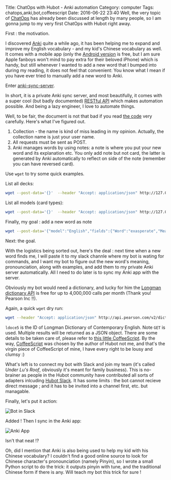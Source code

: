 Title: ChatOps with Hubot - Anki automation
Category: computer
Tags: chatops,anki,bot,coffeescript
Date: 2016-06-22 23:40
Well, the very topic of [ChatOps](https://www.google.co.jp/?ion=1&espv=2#q=chatops) has already been discussed at length by many people, so I am gonna jump to my very first ChatOps with Hubot  right away.

First : the motivation.

I discovered [Anki](https://en.wikipedia.org/wiki/Anki_(software)) quite a while ago, it has been helping me to expand and improve my English vocabulary - and my kid's Chinese vocabulary as well. It comes with a mobile app (only the [Android version](https://play.google.com/store/apps/details?id=com.ichi2.anki&hl=en) is free, but I am sure Apple fanboys won't mind to pay extra for their beloved iPhone) which is handy, but still whenever I wanted to add a new word that I bumped into during my reading, it does not feel that convenient: You know what I mean if you have ever tried to manually add a new word to Anki.

Enter [anki-sync-server](https://github.com/dsnopek/anki-sync-server).

In short, it is a private Anki sync server, and most beautifully, it comes with a super cool (but badly documented) [RESTful API](https://github.com/dsnopek/anki-sync-server/wiki/RESTful-API-Documentation) which makes automation possible. And being a lazy engineer, I love to automate things.

Well, to be fair, the document is not that bad if you read [the code](https://github.com/dsnopek/anki-sync-server/blob/master/AnkiServer/apps/rest_app.py) very carefully. Here's what I've figured out.

1. Collection - the name is kind of miss leading in my opinion. Actually, the collection name is just your user name.
2. All requests must be sent as POST.
3. Anki manages words by using notes: a note is where you put your new word and its explanation etc. You only add note but not card, the latter  is generated by Anki automatically to reflect on side of the note (remember you can have reversed card).

Use `wget` to try some quick examples.

List all decks:

```bash
wget --post-data='{}'  --header "Accept: application/json" http://127.0.0.1:27701/collection/username/list_deck
```

List all models (card types):

```bash
wget --post-data='{}'  --header "Accept: application/json" http://127.0.0.1:27701/collection/username/list_models
```

Finally, my goal : add a new word as note

```bash
wget --post-data='{"model":"English","fields":{"Word":"exasperate","Meaning":"irritate intensely; infuriate","Phonetic":"/ɪɡˈzasp(ə)reɪt,ɛɡ-/","Reverse":"y"}}'  --header "Accept: application/json" http://127.0.0.1:27701/collection/username/add_note
```

Next: the goal.

With the logistics being sorted out, here's the deal : next time when a new word finds me, I will paste it to my slack channle where my bot is wating for commands, and I want my bot to figure out the new word's meaning, pronounciation, along with examples, and add them to my private Anki server automatically. All I need to do later is to sync my Anki app with the server.

Obviously my bot would need a dictionary, and lucky for him the [Longman dictionary API](http://developer.pearson.com/apis/dictionaries) is free for up to 4,000,000 calls per month (Thank you! Pearson Inc !!).

Again, a quick `wget` dry run:

```bash
wget --header "Accept: application/json" http://api.pearson.com/v2/dictionaries/ldoce5/entries?headword=exasperate

```

`ldoce5` is the ID of Longman Dictionary of Contemporary English. Note `GET` is used. Multiple results will be returned as a JSON object. There are some details to be taken care of, please refer to [this little CoffeeScript](https://github.com/murphytalk/mubot/blob/master/scripts/anki.coffee). By the way, [CoffeeScript](https://en.wikipedia.org/wiki/CoffeeScript) was chosen by the author of Hubot not me, and that's the virgin piece of CoffeeScript of mine, I have every right to be lousy and clumsy :)

What's left is to connect my bot with Slack and join my team (it's called _Under Lu's Roof_, obviously it's meant for family business). This is no-brainer as people in the Hubot community have contributed all sorts of adapters inlcuding [Hubot Slack](https://github.com/slackhq/hubot-slack). It has some limits : the bot cannot recieve direct message ; and it has to be invited into a channel first, etc. but managable.

Finally, let's put it action:

![Bot in Slack]({filename}/images/hubot-anki.png)

Added ! Then I sync in the Anki app:

![Anki App]({filename}/images/anki.png)

Isn't that neat !?

Oh, did I mention that Anki is also being used to help my kid with his Chinese vocabulary? I couldn't find a good online source to look for Chinese character's pronounciation (namely Pinyin), so I wrote a small Python script to do the trick: it outputs pinyin with tune, and the traditional Chinese form if there is any. Will teach my bot this trick for sure !
